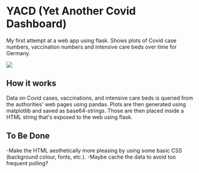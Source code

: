 # YACD (Yet Another Covid Dashboard)
My first attempt at a web app using flask. Shows plots of Covid case numbers, vaccination numbers and intensive care beds over time for Germany.

![](https://github.com/Ma-Fi-94/YACD/blob/main/scr.png)

## How it works
Data on Covid cases, vaccinations, and intensive care beds is queried from the authorities' web pages using pandas. Plots are then generated using matplotlib and saved as base64-strings. Those are then placed inside a HTML string that's exposed to the web using flask.

## To Be Done
-Make the HTML aesthetically more pleasing by using some basic CSS (background colour, fonts, etc.).
-Maybe cache the data to avoid too frequent polling?
